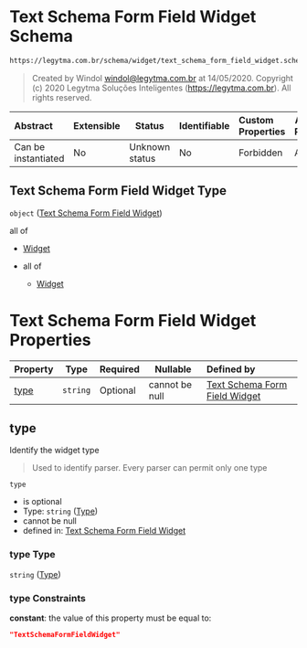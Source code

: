 # Text Schema Form Field Widget Schema

```txt
https://legytma.com.br/schema/widget/text_schema_form_field_widget.schema.json
```




> Created by Windol [windol@legytma.com.br](mailto:windol@legytma.com.br) at 14/05/2020.
> Copyright (c) 2020 Legytma Soluções Inteligentes (<https://legytma.com.br>). All rights reserved.
>

| Abstract            | Extensible | Status         | Identifiable | Custom Properties | Additional Properties | Access Restrictions | Defined In                                                                                                                     |
| :------------------ | ---------- | -------------- | ------------ | :---------------- | --------------------- | ------------------- | ------------------------------------------------------------------------------------------------------------------------------ |
| Can be instantiated | No         | Unknown status | No           | Forbidden         | Allowed               | none                | [text_schema_form_field_widget.schema.json](../schema/widget/text_schema_form_field_widget.schema.json "open original schema") |

## Text Schema Form Field Widget Type

`object` ([Text Schema Form Field Widget](text_schema_form_field_widget.md))

all of

-   [Widget](input_decoration-properties-widget-5.md "check type definition")
-   all of

    -   [Widget](input_decoration-properties-widget-5.md "check type definition")

# Text Schema Form Field Widget Properties

| Property      | Type     | Required | Nullable       | Defined by                                                                                                                                                         |
| :------------ | -------- | -------- | -------------- | :----------------------------------------------------------------------------------------------------------------------------------------------------------------- |
| [type](#type) | `string` | Optional | cannot be null | [Text Schema Form Field Widget](widget-definitions-type.md "https&#x3A;//legytma.com.br/schema/widget/text_schema_form_field_widget.schema.json#/properties/type") |

## type

Identify the widget type


> Used to identify parser. Every parser can permit only one type
>

`type`

-   is optional
-   Type: `string` ([Type](widget-definitions-type.md))
-   cannot be null
-   defined in: [Text Schema Form Field Widget](widget-definitions-type.md "https&#x3A;//legytma.com.br/schema/widget/text_schema_form_field_widget.schema.json#/properties/type")

### type Type

`string` ([Type](widget-definitions-type.md))

### type Constraints

**constant**: the value of this property must be equal to:

```json
"TextSchemaFormFieldWidget"
```
